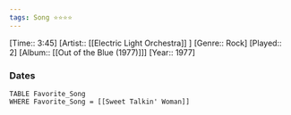 ```yaml
---
tags: Song ⭐⭐⭐⭐ 
---
```

[Time:: 3:45]
[Artist:: [[Electric Light Orchestra]] ]
[Genre:: Rock]
[Played:: 2]
[Album:: [[Out of the Blue (1977)]]]
[Year:: 1977]
### Dates
````dataview
TABLE Favorite_Song
WHERE Favorite_Song = [[Sweet Talkin' Woman]]
````